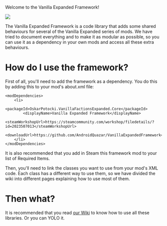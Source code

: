 Welcome to the Vanilla Expanded Framework!

![](https://i.imgur.com/bVf30tE.jpg)

The Vanilla Expanded Framework is a code library that adds some shared behaviours for several of the Vanilla Expanded series of mods. We have tried to document everything and to make it as modular as possible, so you can use it as a dependency in your own mods and access all these extra behaviours.

# How do I use the framework?

First of all, you'll need to add the framework as a dependency. You do this by adding this to your mod's about.xml file:

	<modDependencies>
		<li>
			<packageId>OskarPotocki.VanillaFactionsExpanded.Core</packageId>
			<displayName>Vanilla Expanded Framework</displayName>
			<steamWorkshopUrl>https://steamcommunity.com/workshop/filedetails/?id=2023507013</steamWorkshopUrl>
			<downloadUrl>https://github.com/AndroidQuazar/VanillaExpandedFramework</downloadUrl>
		</li>
	</modDependencies>

It is also recommended that you add in Steam this framework mod to your list of Required Items.

Then, you'll need to link the classes you want to use from your mod's XML code. Each class has a different way to use them, so we have divided the wiki into different pages explaining how to use most of them.

# Then what?
   
It is recommended that you read [our Wiki](https://github.com/AndroidQuazar/VanillaExpandedFramework/wiki) to know how to use all these libraries. Or you can YOLO it.
